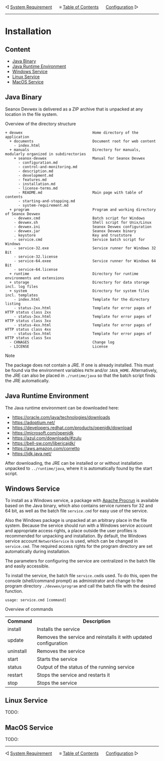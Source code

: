 &#9665; [System Requirement](system-requirement.md)
&nbsp;&nbsp;&nbsp;&nbsp; &#8801; [Table of Contents](README.md)
&nbsp;&nbsp;&nbsp;&nbsp; [Configuration](configuration.md) &#9655;
- - -

# Installation


## Content
- [Java Binary](#java-binary)
- [Java Runtime Environment](#java-runtime-environment)
- [Windows Service](#windows-service)
- [Linux Service](#linux-service)
- [MacOS Service](#macos-service)


## Java Binary
Seanox Devwex is delivered as a ZIP archive that is unpacked at any location in
the file system.

Overview of the directory structure

```
+ devwex                                Home directory of the application 
  + documents                           Document root for web content
    - index.html
  + manuals                             Directory for manuals, modularly organized in subdirectories
    + seanox-devwex                     Manual for Seanox Devwex  
      - configuration.md
      - control-and-monitoring.md
      - description.md
      - development.md
      - features.md
      - installation.md
      - license-terms.md
      - README.md                       Main page with table of contents
      - starting-and-stopping.md        
      - system-requirement.md
  + program                             Program and working directory of Seanox Devwex
    - devwex.cmd                        Batch script for Windows
    - devwex.sh                         Shell script for Unix/Linux
    - devwex.ini                        Seanox Devwex configuration   
    - devwex.jar                        Seanox Devwex binary
    . keystore                          Key and truststore
    - service.cmd                       Service batch script for Windows
    - service-32.exe                    Service runner for Windows 32 Bit
    - service-32.license
    - service-64.exee                   Service runner for Windows 64 Bit
    - service-64.license
  + runtime                             Directory for runtime environments and extensions
  + storage                             Directory for data storage incl. log files
  + system                              Directory for system files incl. templates
    - index.html                        Template for the directory listing
    - status-2xx.html                   Template for error pages of HTTP status class 2xx
    - status-3xx.html                   Template for error pages of HTTP status class 3xx
    - status-4xx.html                   Template for error pages of HTTP status class 4xx
    - status-5xx.html                   Template for error pages of HTTP status class 5xx
  - CHNAGES                             Change log
  - LICENSE                             License      
```

> [!NOTE]
> The package does not contain a JRE. If one is already installed. This must be
> found via the environment variables `PATH` and/or `JAVA_HOME`. Alternatively,
> the JRE can also be placed in `./runtime/java` so that the batch script finds
> the JRE automatically.


## Java Runtime Environment
The Java runtime environment can be downloaded here:

- https://oracle.com/java/technologies/downloads
- https://adoptium.net/
- https://developers.redhat.com/products/openjdk/download
- https://microsoft.com/openjdk
- https://azul.com/downloads/#zulu
- https://bell-sw.com/libericajdk/
- https://aws.amazon.com/corretto
- https://jdk.java.net/

After downloading, the JRE can be installed or or without installation unpacked
to `../runtime/java`, where it is automatically found by the start script.


## Windows Service
To install as a Windows service, a package with [Apache Procrun](
    https://commons.apache.org/daemon/procrun.html) is available based on the
Java binary, which also contains service runners for 32 and 64 bit, as well as
the batch file `service.cmd` for easy use of the service.

Also the Windows package is unpacked at an arbitrary place in the file system.
Because the service should run with a Windows service account and appropriate
access rights, a place outside the user profiles is recommended for unpacking
and installation. By default, the Windows service account `NetworkService` is
used, which can be changed in `service.cmd`. The required access rights for the
program directory are set automatically during installation.

The parameters for configuring the service are centralized in the batch file and
easily accessible.

To install the service, the batch file `service.cmd`is used. To do this, open
the console (shell/command prompt) as administrator and change to the program
directory `./devwex/program` and call the batch file with the desired function.

`usage: service.cmd [command]`

Overview of commands

<table>
  <tr>
    <th>Command</th>
    <th>Description</th>
  </tr>
  <tr>
    <td>install</td>
    <td>
      Installs the service
    </td>
  </tr>
  <tr>
    <td>update</td>
    <td>
      Removes the service and reinstalls it with updated configuration
    </td>
  </tr>
  <tr>
    <td>uninstall</td>
    <td>
      Removes the service
    </td>
  </tr>
  <tr>
    <td>start</td>
    <td>
      Starts the service
    </td>
  </tr>
  <tr>
    <td>status</td>
    <td>
      Output of the status of the running service
    </td>
  </tr>
  <tr>
    <td>restart</td>
    <td>
      Stops the service and restarts it
    </td>
  </tr>
  <tr>
    <td>stop</td>
    <td>
      Stops the service
    </td>
  </tr>
</table>


## Linux Service
TODO:


## MacOS Service
TODO:



- - -
&#9665; [System Requirement](system-requirement.md)
&nbsp;&nbsp;&nbsp;&nbsp; &#8801; [Table of Contents](README.md)
&nbsp;&nbsp;&nbsp;&nbsp; [Configuration](configuration.md) &#9655;
